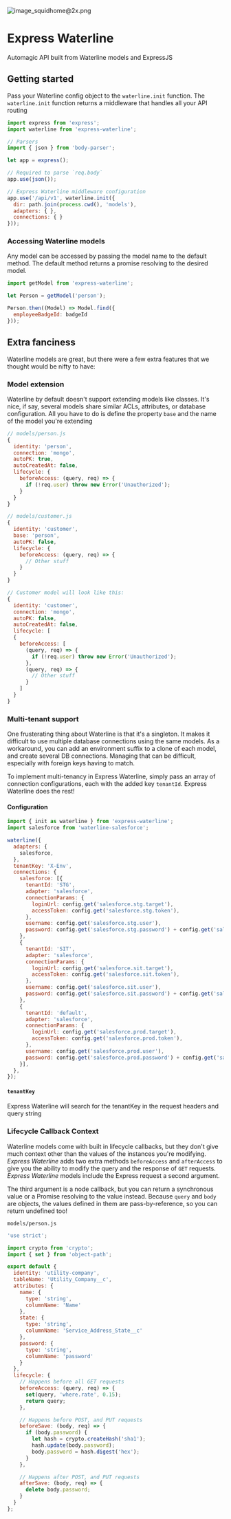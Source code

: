 ![image_squidhome@2x.png](http://i.imgur.com/RIvu9.png)

# Express Waterline

Automagic API built from Waterline models and ExpressJS

## Getting started

Pass your Waterline config object to the `waterline.init` function.
The `waterline.init` function returns a middleware that handles all your API routing

```js
import express from 'express';
import waterline from 'express-waterline';

// Parsers
import { json } from 'body-parser';

let app = express();

// Required to parse `req.body`
app.use(json());

// Express Waterline middleware configuration
app.use('/api/v1', waterline.init({
  dir: path.join(process.cwd(), 'models'),
  adapters: { },
  connections: { }
}));
```

### Accessing Waterline models

Any model can be accessed by passing the model name to the default method. The default method returns a promise resolving to the desired model.

```js
import getModel from 'express-waterline';

let Person = getModel('person');

Person.then((Model) => Model.find({
  employeeBadgeId: badgeId
}));
```

## Extra fanciness

Waterline models are great, but there were a few extra features that we thought would be nifty to have:

### Model extension

Waterline by default doesn't support extending models like classes. It's nice, if say, several models share similar ACLs, attributes, or database configuration.
All you have to do is define the property `base` and the name of the model you're extending

```js
// models/person.js
{
  identity: 'person',
  connection: 'mongo',
  autoPK: true,
  autoCreatedAt: false,
  lifecycle: {
    beforeAccess: (query, req) => {
      if (!req.user) throw new Error('Unauthorized');
    }
  }
}

// models/customer.js
{
  identity: 'customer',
  base: 'person',
  autoPK: false,
  lifecycle: {
    beforeAccess: (query, req) => {
      // Other stuff
    }
  }
}

// Customer model will look like this:
{
  identity: 'customer',
  connection: 'mongo',
  autoPK: false,
  autoCreatedAt: false,
  lifecycle: [
  {
    beforeAccess: [
      (query, req) => {
        if (!req.user) throw new Error('Unauthorized');
      },
      (query, req) => {
        // Other stuff
      }
    ]
  }
}
```

### Multi-tenant support

One frusterating thing about Waterline is that it's a singleton. It makes it difficult to use multiple database
connections using the same models. As a workaround, you can add an environment suffix to a clone of each model, and create
several DB connections. Managing that can be difficult, especially with foreign keys having to match.

To implement multi-tenancy in Express Waterline, simply pass an array of connection configurations, each with the added key
`tenantId`. Express Waterline does the rest!

#### Configuration

```js
import { init as waterline } from 'express-waterline';
import salesforce from 'waterline-salesforce';

waterline({
  adapters: {
    salesforce,
  },
  tenantKey: 'X-Env',
  connections: {
    salesforce: [{
      tenantId: 'STG',
      adapter: 'salesforce',
      connectionParams: {
        loginUrl: config.get('salesforce.stg.target'),
        accessToken: config.get('salesforce.stg.token'),
      },
      username: config.get('salesforce.stg.user'),
      password: config.get('salesforce.stg.password') + config.get('salesforce.stg.token'),
    },
    {
      tenantId: 'SIT',
      adapter: 'salesforce',
      connectionParams: {
        loginUrl: config.get('salesforce.sit.target'),
        accessToken: config.get('salesforce.sit.token'),
      },
      username: config.get('salesforce.sit.user'),
      password: config.get('salesforce.sit.password') + config.get('salesforce.sit.token'),
    },
    {
      tenantId: 'default',
      adapter: 'salesforce',
      connectionParams: {
        loginUrl: config.get('salesforce.prod.target'),
        accessToken: config.get('salesforce.prod.token'),
      },
      username: config.get('salesforce.prod.user'),
      password: config.get('salesforce.prod.password') + config.get('salesforce.prod.token'),
    }],
  },
});
```

#### `tenantKey`
Express Waterline will search for the tenantKey in the request headers and query string

### Lifecycle Callback Context

Waterline models come with built in lifecycle callbacks, but they don't give much context other than the values of the instances you're modifying.
_Express Waterline_ adds two extra methods `beforeAccess` and `afterAccess` to give you the ability to modify the query and the response of `GET` requests.
_Express Waterline_ models include the Express request a second argument.

The third argument is a node callback, but you can return a synchronous value or a Promise resolving to the value instead.
Because `query` and `body` are objects, the values defined in them are pass-by-reference, so you can return undefined too!

`models/person.js`
```js
'use strict';

import crypto from 'crypto';
import { set } from 'object-path';

export default {
  identity: 'utility-company',
  tableName: 'Utility_Company__c',
  attributes: {
    name: {
      type: 'string',
      columnName: 'Name'
    },
    state: {
      type: 'string',
      columnName: 'Service_Address_State__c'
    },
    password: {
      type: 'string',
      columnName: 'password'
    }
  },
  lifecycle: {
    // Happens before all GET requests
    beforeAccess: (query, req) => {
      set(query, 'where.rate', 0.15);
      return query;
    },

    // Happens before POST, and PUT requests
    beforeSave: (body, req) => {
      if (body.password) {
        let hash = crypto.createHash('sha1');
        hash.update(body.password);
        body.password = hash.digest('hex');
      }
    },

    // Happens after POST, and PUT requests
    afterSave: (body, req) => {
      delete body.password;
    }
  }
};
```

